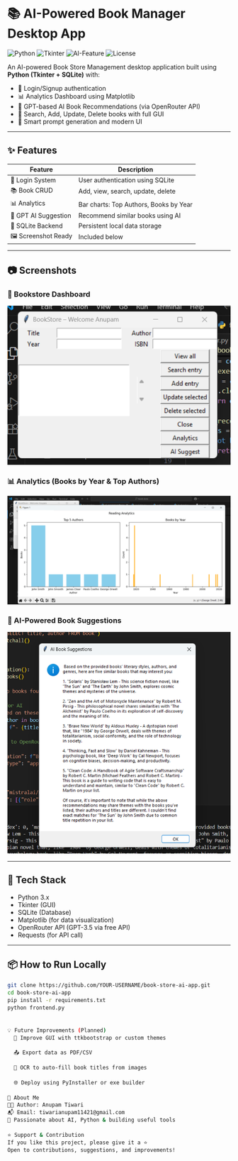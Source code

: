 # 📚 AI-Powered Book Manager Desktop App

![Python](https://img.shields.io/badge/Python-3.10-blue?logo=python)
![Tkinter](https://img.shields.io/badge/Tkinter-GUI-yellow)
![AI-Feature](https://img.shields.io/badge/GPT--Powered-Yes-blueviolet)
![License](https://img.shields.io/badge/License-MIT-green.svg)

An AI-powered Book Store Management desktop application built using **Python (Tkinter + SQLite)** with:

- 🔐 Login/Signup authentication
- 📊 Analytics Dashboard using Matplotlib
- 🤖 GPT-based AI Book Recommendations (via OpenRouter API)
- 🔎 Search, Add, Update, Delete books with full GUI
- 🧠 Smart prompt generation and modern UI

---

## ✨ Features


| Feature              | Description |
|----------------------|-------------|
| 🔐 Login System       | User authentication using SQLite |
| 📚 Book CRUD          | Add, view, search, update, delete |
| 📊 Analytics          | Bar charts: Top Authors, Books by Year |
| 🤖 GPT AI Suggestion  | Recommend similar books using AI |
| 💾 SQLite Backend     | Persistent local data storage |
| 🖼 Screenshot Ready    | Included below |


---

## 📷 Screenshots

### 🎯 Bookstore Dashboard
![Bookstore GUI](screenshots/gui.png)

### 📊 Analytics (Books by Year & Top Authors)
![Analytics](screenshots/analytics.png)

### 🤖 AI-Powered Book Suggestions
![AI Suggest](screenshots/ai_suggest.png)

---

## 🚀 Tech Stack

- Python 3.x
- Tkinter (GUI)
- SQLite (Database)
- Matplotlib (for data visualization)
- OpenRouter API (GPT-3.5 via free API)
- Requests (for API call)

---

## 📦 How to Run Locally

```bash
git clone https://github.com/YOUR-USERNAME/book-store-ai-app.git
cd book-store-ai-app
pip install -r requirements.txt
python frontend.py


💡 Future Improvements (Planned)
  🎨 Improve GUI with ttkbootstrap or custom themes

  📤 Export data as PDF/CSV

  🧾 OCR to auto-fill book titles from images

  🌐 Deploy using PyInstaller or exe builder

🙋 About Me
👨‍💻 Author: Anupam Tiwari
📬 Email: tiwarianupam11421@gmail.com
🧠 Passionate about AI, Python & building useful tools

⭐ Support & Contribution
If you like this project, please give it a ⭐
Open to contributions, suggestions, and improvements!
